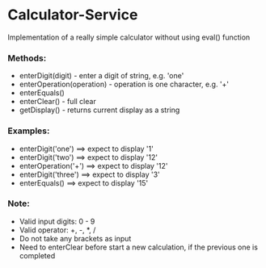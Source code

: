 # Calculator-Service
Implementation of a really simple calculator without using eval() function

### Methods:
- enterDigit(digit) - enter a digit of string, e.g. 'one'
- enterOperation(operation) - operation is one character, e.g. '+'
- enterEquals()
- enterClear() - full clear
- getDisplay() - returns current display as a string

### Examples:
- enterDigit('one') ==> expect to display '1'
- enterDigit('two') ==> expect to display '12'
- enterOperation('+') ==> expect to display '12'
- enterDigit('three') ==> expect to display '3'
- enterEquals() ==> expect to display '15'

### Note: 
- Valid input digits: 0 - 9
- Valid operator: +, -, *, /
- Do not take any brackets as input
- Need to enterClear before start a new calculation, if the previous one is completed
